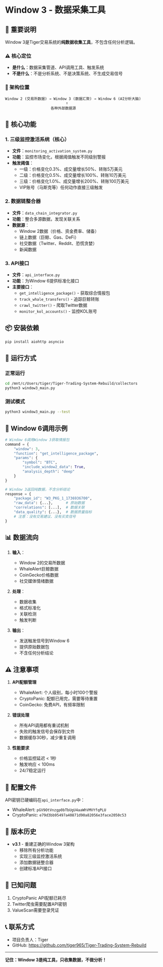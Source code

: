 # Window 3 - 数据采集工具

## 📌 重要说明

Window 3是Tiger交易系统的**纯数据收集工具**，不包含任何分析逻辑。

### ⚠️ 核心定位
- **是什么**：数据采集管道、API调用工具、触发系统
- **不是什么**：不是分析系统、不是决策系统、不生成交易信号

### 🔴 架构位置
```
Window 2 (交易所数据) → Window 3 (数据汇聚) → Window 6 (AI分析大脑)
                            ↑
                     各种外部数据源
```

## 🚀 核心功能

### 1. 三级监控激活系统（核心）
- **文件**：`monitoring_activation_system.py`
- **功能**：监控市场变化，根据阈值触发不同级别警报
- **触发阈值**：
  - 一级：价格变化0.3%、成交量增长50%、转账5万美元
  - 二级：价格变化0.5%、成交量增长100%、转账10万美元
  - 三级：价格变化1.0%、成交量增长200%、转账100万美元
  - VIP账号（马斯克等）任何动作直接三级触发

### 2. 数据链整合器
- **文件**：`data_chain_integrator.py`
- **功能**：整合多源数据，发现关联关系
- **数据源**：
  - Window 2数据（价格、资金费率、储备）
  - 链上数据（巨鲸、Gas、DeFi）
  - 社交数据（Twitter、Reddit、恐慌贪婪）
  - 新闻数据

### 3. API接口
- **文件**：`api_interface.py`
- **功能**：为Window 6提供标准化接口
- **主要接口**：
  - `get_intelligence_package()` - 获取综合情报包
  - `track_whale_transfers()` - 追踪巨鲸转账
  - `crawl_twitter()` - 爬取Twitter数据
  - `monitor_kol_accounts()` - 监控KOL账号

## 📦 安装依赖

```bash
pip install aiohttp asyncio
```

## 🏃 运行方式

### 正常运行
```bash
cd /mnt/c/Users/tiger/Tiger-Trading-System-Rebuild/collectors
python3 window3_main.py
```

### 测试模式
```bash
python3 window3_main.py --test
```

## 🔌 Window 6调用示例

```python
# Window 6调用Window 3获取情报包
command = {
    "window": 3,
    "function": "get_intelligence_package",
    "params": {
        "symbol": "BTC",
        "include_window2_data": True,
        "analysis_depth": "deep"
    }
}

# Window 3返回纯数据，不含分析结论
response = {
    "package_id": "W3_PKG_1_1736936700",
    "raw_data": {...},      # 原始数据
    "correlations": [...],  # 数据关联
    "data_quality": {...},  # 数据质量指标
    # 注意：没有交易建议、没有买卖信号
}
```

## 📊 数据流向

1. **输入**：
   - Window 2的交易所数据
   - WhaleAlert巨鲸数据
   - CoinGecko价格数据
   - 社交媒体情绪数据

2. **处理**：
   - 数据收集
   - 格式标准化
   - 关联检测
   - 触发判断

3. **输出**：
   - 发送触发信号到Window 6
   - 提供原始数据包
   - 不含任何分析结论

## ⚠️ 注意事项

1. **API配额管理**
   - WhaleAlert: 个人级别，每小时100个警报
   - CryptoPanic: 配额已用完，需要等待重置
   - CoinGecko: 免费API，有频率限制

2. **错误处理**
   - 所有API调用都有重试机制
   - 失败的触发信号会保存到文件
   - 数据缓存30秒，减少重复调用

3. **性能要求**
   - 价格监控延迟 < 1秒
   - 触发响应 < 100ms
   - 24/7稳定运行

## 🔧 配置文件

API密钥已硬编码在`api_interface.py`中：
- WhaleAlert: `pGV9OtVnzgp0bTbUgU4aaWhVMVYfqPLU`
- CryptoPanic: `e79d3bb95497a40871d90a82056e3face2050c53`

## 📝 版本历史

- **v3.1** - 重建正确的Window 3架构
  - 移除所有分析功能
  - 实现三级监控激活系统
  - 添加数据链整合器
  - 创建标准API接口

## 🐛 已知问题

1. CryptoPanic API配额已耗尽
2. Twitter爬虫需要配置API密钥
3. ValueScan需要登录凭证

## 📞 联系方式

- 项目负责人：Tiger
- GitHub: https://github.com/tiger965/Tiger-Trading-System-Rebuild

---

**记住：Window 3是纯工具，只收集数据，不做分析！**